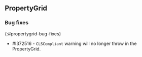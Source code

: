 ## PropertyGrid

### Bug fixes
{:#propertygrid-bug-fixes}

* \#I372516 - `CLSCompliant` warning will no longer throw in the PropertyGrid.
